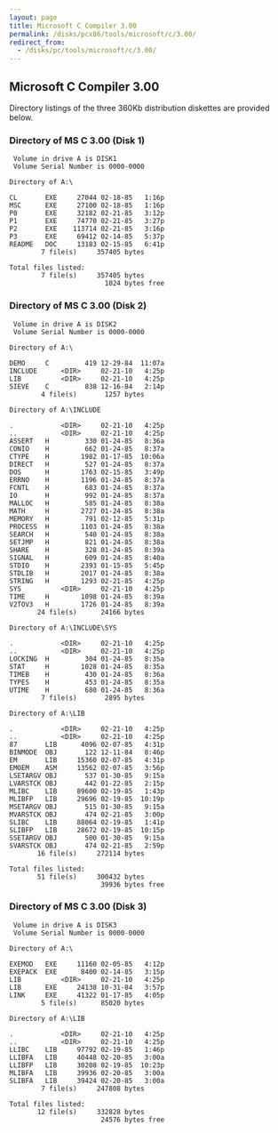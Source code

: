 ```yaml
---
layout: page
title: Microsoft C Compiler 3.00
permalink: /disks/pcx86/tools/microsoft/c/3.00/
redirect_from:
  - /disks/pc/tools/microsoft/c/3.00/
---
```


Microsoft C Compiler 3.00
---

Directory listings of the three 360Kb distribution diskettes are provided below.

### Directory of MS C 3.00 (Disk 1)

	 Volume in drive A is DISK1      
	 Volume Serial Number is 0000-0000

	Directory of A:\

	CL       EXE     27044 02-18-85   1:16p
	MSC      EXE     27100 02-18-85   1:16p
	P0       EXE     32182 02-21-85   3:12p
	P1       EXE     74770 02-21-85   3:27p
	P2       EXE    113714 02-21-85   3:16p
	P3       EXE     69412 02-14-85   5:37p
	README   DOC     13183 02-15-85   6:41p
	        7 file(s)     357405 bytes

	Total files listed:
	        7 file(s)     357405 bytes
	                        1024 bytes free

### Directory of MS C 3.00 (Disk 2)

	 Volume in drive A is DISK2      
	 Volume Serial Number is 0000-0000

	Directory of A:\

	DEMO     C         419 12-29-84  11:07a
	INCLUDE      <DIR>     02-21-10   4:25p
	LIB          <DIR>     02-21-10   4:25p
	SIEVE    C         838 12-16-84   2:14p
	        4 file(s)       1257 bytes

	Directory of A:\INCLUDE

	.            <DIR>     02-21-10   4:25p
	..           <DIR>     02-21-10   4:25p
	ASSERT   H         330 01-24-85   8:36a
	CONIO    H         662 01-24-85   8:37a
	CTYPE    H        1982 01-17-85  10:06a
	DIRECT   H         527 01-24-85   8:37a
	DOS      H        1763 02-15-85   3:49p
	ERRNO    H        1196 01-24-85   8:37a
	FCNTL    H         683 01-24-85   8:37a
	IO       H         992 01-24-85   8:37a
	MALLOC   H         585 01-24-85   8:38a
	MATH     H        2727 01-24-85   8:38a
	MEMORY   H         791 02-12-85   5:31p
	PROCESS  H        1103 01-24-85   8:38a
	SEARCH   H         540 01-24-85   8:38a
	SETJMP   H         821 01-24-85   8:38a
	SHARE    H         328 01-24-85   8:39a
	SIGNAL   H         609 01-24-85   8:40a
	STDIO    H        2393 01-15-85   5:45p
	STDLIB   H        2017 01-24-85   8:38a
	STRING   H        1293 02-21-85   4:25p
	SYS          <DIR>     02-21-10   4:25p
	TIME     H        1098 01-24-85   8:39a
	V2TOV3   H        1726 01-24-85   8:39a
	       24 file(s)      24166 bytes

	Directory of A:\INCLUDE\SYS

	.            <DIR>     02-21-10   4:25p
	..           <DIR>     02-21-10   4:25p
	LOCKING  H         304 01-24-85   8:35a
	STAT     H        1028 01-24-85   8:35a
	TIMEB    H         430 01-24-85   8:36a
	TYPES    H         453 01-24-85   8:35a
	UTIME    H         680 01-24-85   8:36a
	        7 file(s)       2895 bytes

	Directory of A:\LIB

	.            <DIR>     02-21-10   4:25p
	..           <DIR>     02-21-10   4:25p
	87       LIB      4096 02-07-85   4:31p
	BINMODE  OBJ       122 12-11-84   8:46p
	EM       LIB     15360 02-07-85   4:31p
	EMOEM    ASM     13562 02-07-85   3:56p
	LSETARGV OBJ       537 01-30-85   9:15a
	LVARSTCK OBJ       442 01-22-85   2:15p
	MLIBC    LIB     89600 02-19-85   1:43p
	MLIBFP   LIB     29696 02-19-85  10:19p
	MSETARGV OBJ       515 01-30-85   9:15a
	MVARSTCK OBJ       474 02-21-85   3:00p
	SLIBC    LIB     88064 02-19-85   1:41p
	SLIBFP   LIB     28672 02-19-85  10:15p
	SSETARGV OBJ       500 01-30-85   9:15a
	SVARSTCK OBJ       474 02-21-85   2:59p
	       16 file(s)     272114 bytes

	Total files listed:
	       51 file(s)     300432 bytes
	                       39936 bytes free

### Directory of MS C 3.00 (Disk 3)

	 Volume in drive A is DISK3      
	 Volume Serial Number is 0000-0000

	Directory of A:\

	EXEMOD   EXE     11160 02-05-85   4:12p
	EXEPACK  EXE      8400 02-14-85   3:15p
	LIB          <DIR>     02-21-10   4:25p
	LIB      EXE     24138 10-31-84   3:57p
	LINK     EXE     41322 01-17-85   4:05p
	        5 file(s)      85020 bytes

	Directory of A:\LIB

	.            <DIR>     02-21-10   4:25p
	..           <DIR>     02-21-10   4:25p
	LLIBC    LIB     97792 02-19-85   1:46p
	LLIBFA   LIB     40448 02-20-85   3:00a
	LLIBFP   LIB     30208 02-19-85  10:23p
	MLIBFA   LIB     39936 02-20-85   3:00a
	SLIBFA   LIB     39424 02-20-85   3:00a
	        7 file(s)     247808 bytes

	Total files listed:
	       12 file(s)     332828 bytes
	                       24576 bytes free
